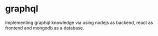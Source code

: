 # graphql
Implementing graphql knowledge via using nodejs as backend, react as frontend and mongodb as a database. 
